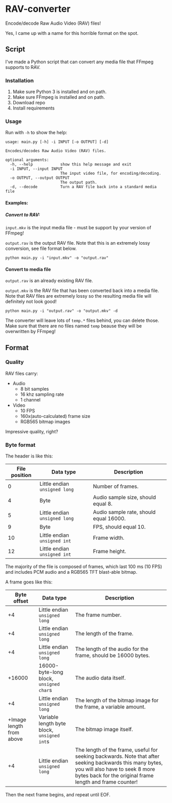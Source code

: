 # RAV-converter

Encode/decode Raw Audio Video (RAV) files!

Yes, I came up with a name for this horrible format on the spot.

## Script

I've made a Python script that can convert any media file that FFmpeg supports
to RAV.

### Installation

1. Make sure Python 3 is installed and on path.
2. Make sure FFmpeg is installed and on path.
3. Download repo
4. Install requirements

### Usage

Run with `-h` to show the help:

```commandline
usage: main.py [-h] -i INPUT [-o OUTPUT] [-d]

Encodes/decodes Raw Audio Video (RAV) files.

optional arguments:
  -h, --help            show this help message and exit
  -i INPUT, --input INPUT
                        The input video file, for encoding/decoding.
  -o OUTPUT, --output OUTPUT
                        The output path.
  -d, --decode          Turn a RAV file back into a standard media file
```

#### Examples:

##### Convert to RAV:

`input.mkv` is the input media file - must be support by your version of
FFmpeg!

`output.rav` is the output RAV file. Note that this is an extremely lossy
conversion, see file format below.

```commandline
python main.py -i "input.mkv" -o "output.rav"
```

#### Convert to media file

`output.rav` is an already existing RAV file.

`output.mkv` is the RAV file that has been converted back into a media file.
Note that RAV files are extremely lossy so the resulting media file will
definitely not look good!

```commandline
python main.py -i "output.rav" -o "output.mkv" -d
```

The converter will leave lots of `temp.*` files behind, you can delete those.
Make sure that there are no files named `temp` beause they will be overwritten
by FFmpeg!

## Format

### Quality

RAV files carry:

- Audio
    - 8 bit samples
    - 16 khz sampling rate
    - 1 channel
- Video
    - 10 FPS
    - 160x(auto-calculated) frame size
    - RGB565 bitmap images

Impressive quality, right?

### Byte format

The header is like this:

| File position | Data type                     | Description                            |
|---------------|-------------------------------|----------------------------------------|
| 0             | Little endian `unsigned long` | Number of frames.                      |
| 4             | Byte                          | Audio sample size, should equal 8.     |
| 5             | Little endian `unsigned long` | Audio sample rate, should equal 16000. |
| 9             | Byte                          | FPS, should equal 10.                  |
| 10            | Little endian `unsigned int`  | Frame width.                           |
| 12            | Little endian `unsigned int`  | Frame height.                          |

The majority of the file is composed of frames, which last 100 ms (10 FPS) and
includes PCM audio and a RGB565 TFT blast-able bitmap.

A frame goes like this:

| Byte offset              | Data type                                   | Description                                                                                                                                                                                             |
|--------------------------|---------------------------------------------|---------------------------------------------------------------------------------------------------------------------------------------------------------------------------------------------------------|
| +4                       | Little endian `unsigned long`               | The frame number.                                                                                                                                                                                       |
| +4                       | Little endian `unsigned long`               | The length of the frame.                                                                                                                                                                                |
| +4                       | Little endian `unsigned long`               | The length of the audio for the frame, should be 16000 bytes.                                                                                                                                           |
| +16000                   | 16000-byte-long block, `unsigned char`s     | The audio data itself.                                                                                                                                                                                  |
| +4                       | Little endian `unsigned long`               | The length of the bitmap image for the frame, a variable amount.                                                                                                                                        |
| +Image length from above | Variable length byte block, `unsigned int`s | The bitmap image itself.                                                                                                                                                                                |
| +4                       | Little endian `unsigned long`               | The length of the frame, useful for seeking backwards. Note that after seeking backwards this many bytes, you will also have to seek 8 more bytes back for the original frame length and frame counter! |

Then the next frame begins, and repeat until EOF.

